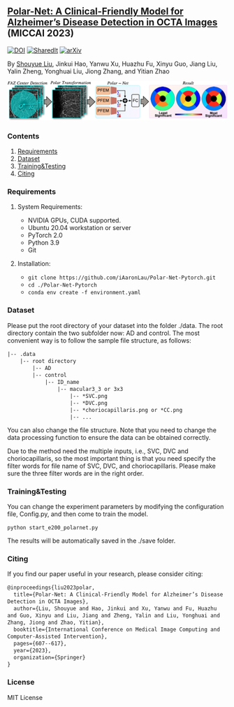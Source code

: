 
## [Polar-Net: A Clinical-Friendly Model for Alzheimer’s Disease Detection in OCTA Images](https://arxiv.org/abs/xxxx) (MICCAI 2023)
[![DOI](https://img.shields.io/badge/DOI-10.1007/978--3--031--43990--2__57-darkyellow)](https://doi.org/10.1007/978-3-031-43990-2_57)
[![SharedIt](https://img.shields.io/badge/SharedIt-rdcu.be/dnwMc-darkyellow.svg)](https://rdcu.be/dnwMc)
[![arXiv](https://img.shields.io/badge/arXiv-xxxx-darkyellow.svg)](https://arxiv.org/abs/xxxx)

By [Shouyue Liu](https://github.com/iAaronLau), Jinkui Hao, Yanwu Xu, Huazhu Fu, Xinyu Guo, Jiang Liu, Yalin Zheng, Yonghuai Liu, Jiong Zhang, and Yitian Zhao

![image](https://github.com/iAaronLau/Polar-Net-Pytorch/blob/master/images/figflowchart5.png "Flowchart")



### Contents
1. [Requirements](#Requirements)
2. [Dataset](#Dataset)
3. [Training&Testing](#Training&Testing)
4. [Citing](#Citing)


### Requirements

1. System Requirements:
	- NVIDIA GPUs, CUDA supported.
	- Ubuntu 20.04 workstation or server
	- PyTorch 2.0 
	- Python 3.9
	- Git

2. Installation:
   - `git clone https://github.com/iAaronLau/Polar-Net-Pytorch.git`
   - `cd ./Polar-Net-Pytorch`
   - `conda env create -f environment.yaml`


### Dataset

Please put the root directory of your dataset into the folder ./data. The root directory contain the two subfolder now: AD and control. The most convenient way is to follow the sample file structure, as follows:

```
|-- .data
    |-- root directory
        |-- AD
        |-- control
            |-- ID_name
                |-- macular3_3 or 3x3
                    |-- *SVC.png
                    |-- *DVC.png
                    |-- *choriocapillaris.png or *CC.png
                    |-- ... 
```

You can also change the file structure. Note that you need to change the data processing function to ensure the data can be obtained correctly. 

Due to the method need the multiple inputs, i.e., SVC, DVC and choriocapillaris, so the most important thing is that you need specify the filter words for file name of SVC, DVC, and choriocapillaris. Please make sure the three filter words are in the right order.

### Training&Testing
You can change the experiment parameters by modifying the configuration file, Config.py,  and then come to train the model.

```
python start_e200_polarnet.py
```

The results will be automatically saved in the ./save folder.

### Citing 

If you find our paper useful in your research, please consider citing:

```
@inproceedings{liu2023polar,
  title={Polar-Net: A Clinical-Friendly Model for Alzheimer’s Disease Detection in OCTA Images},
  author={Liu, Shouyue and Hao, Jinkui and Xu, Yanwu and Fu, Huazhu and Guo, Xinyu and Liu, Jiang and Zheng, Yalin and Liu, Yonghuai and Zhang, Jiong and Zhao, Yitian},
  booktitle={International Conference on Medical Image Computing and Computer-Assisted Intervention},
  pages={607--617},
  year={2023},
  organization={Springer}
}
```

### License
MIT License
